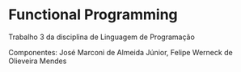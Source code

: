 # Functional Programming
Trabalho 3 da disciplina de Linguagem de Programação

Componentes: José Marconi de Almeida Júnior, 
             Felipe Werneck de Olieveira Mendes
